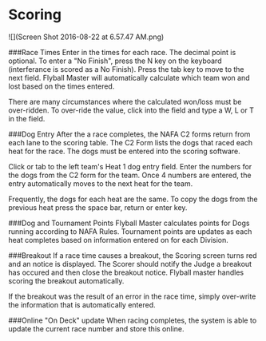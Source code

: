 # Scoring

![](Screen Shot 2016-08-22 at 6.57.47 AM.png)


###Race Times
Enter in the times for each race. The decimal point is optional. To enter a "No Finish", press the N key on the keyboard (interferance is scored as a No Finish). Press the tab key to move to the next field. Flyball Master will automatically calculate which team won and lost based on the times entered.

There are many circumstances where the calculated won/loss must be over-ridden. To over-ride the value, click into the field and type a W, L or T in the field.

###Dog Entry
After the a race completes, the NAFA C2 forms return from each lane to the scoring table. The C2 Form lists the dogs that raced each heat for the race. The dogs must be entered into the scoring software.

Click or tab to the left team's Heat 1 dog entry field. Enter the numbers for the dogs from the C2 form for the team. Once 4 numbers are entered, the entry automatically moves to the next heat for the team.

Frequently, the dogs for each heat are the same. To copy the dogs from the previous heat press the space bar, return or enter key.

###Dog and Tournament Points
Flyball Master calculates points for Dogs running according to NAFA Rules. Tournament points are updates as each heat completes based on information entered on for each Division.

###Breakout
If a race time causes a breakout, the Scoring screen turns red and an notice is displayed. The Scorer should notify the Judge a breakout has occured and then close the breakout notice. Flyball master handles scoring the breakout automatically.

If the breakout was the result of an error in the race time, simply over-write the information that is automatically entered. 

###Online "On Deck" update
When racing completes, the system is able to update the current race number and store this online. 
